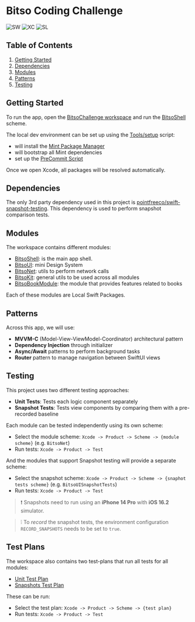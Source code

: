 # Bitso Coding Challenge

<!-- Badges -->

![SW][swift_badge] ![XC][xcode_badge] ![SL][swiftlint_badge]

<!-- Contents -->

## Table of Contents

1. [Getting Started](#getting-started)
2. [Dependencies](#dependencies)
3. [Modules](#modules)
4. [Patterns](#patterns)
5. [Testing](#testing)

## Getting Started

To run the app, open the [BitsoChallenge workspace](./BitsoChallenge.xcworkspace) and run the [BitsoShell](./BitsoShell) scheme.

The local dev environment can be set up using the [Tools/setup](./Tools/setup) script:

- will install the [Mint Package Manager](https://github.com/yonaskolb/Mint)
- will bootstrap all Mint dependencies
- set up the [PreCommit Script](./Tools/pre-commit)

Once we open Xcode, all packages will be resolved automatically.

## Dependencies

The only 3rd party dependency used in this project is [pointfreeco/swift-snapshot-testing](https://github.com/pointfreeco/swift-snapshot-testing).
This dependency is used to perform snapshot comparison tests.

## Modules

The workspace contains different modules:

- [BitsoShell](./BitsoShell): is the main app shell.
- [BitsoUI](./BitsoUI): mini Design System
- [BitsoNet](./BitsoNet): utils to perform network calls
- [BitsoKit](./BitsoKit): general utils to be used across all modules
- [BitsoBookModule](./BitsoBookModule): the module that provides features related to books

Each of these modules are Local Swift Packages.

## Patterns

Across this app, we will use:

- **MVVM-C** (Model-View-ViewModel-Coordinator) architectural pattern
- **Dependency Injection** through initializer
- **Async/Await** patterns to perform background tasks
- **Router** pattern to manage navigation between SwiftUI views

## Testing

This project uses two different testing approaches:

- **Unit Tests**: Tests each logic component separately
- **Snapshot Tests**: Tests view components by comparing them with a pre-recorded baseline

Each module can be tested independently using its own scheme:

- Select the module scheme: `Xcode -> Product -> Scheme -> {module scheme}` (e.g. `BitsoNet`)
- Run tests: `Xcode -> Product -> Test`

And the modules that support Snapshot testing will provide a separate scheme:

- Select the snapshot scheme: `Xcode -> Product -> Scheme -> {snaphot tests scheme}` (e.g. `BitsoUISnapshotTests`)
- Run tests: `Xcode -> Product -> Test`

> :exclamation: Snapshots need to run using an **iPhone 14 Pro** with **iOS 16.2** simulator.

> :grey_exclamation: To _record_ the snapshot tests, the environment configuration `RECORD_SNAPSHOTS` needs to be set to `true`.

## Test Plans

The workspace also contains two test-plans that run all tests for all modules:

- [Unit Test Plan](./BitsoShellTests.xctestplan)
- [Snapshots Test Plan](./BitsoShellSnapshots.xctestplan)

These can be run:

- Select the test plan: `Xcode -> Product -> Scheme -> {test plan}`
- Run tests: `Xcode -> Product -> Test`

<!-- Badge Links -->

[swift_badge]: https://img.shields.io/badge/Swift-5%2e7%2e2-red?logo=swift
[xcode_badge]: https://img.shields.io/badge/Xcode-14%2e2-blue?logo=xcode
[swiftlint_badge]: https://img.shields.io/badge/SwiftLint-0%2E42%2E0-green?logo=xcode
